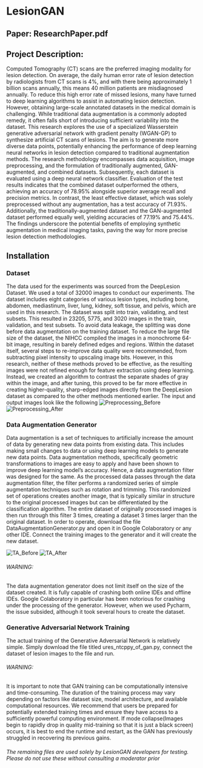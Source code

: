 # LesionGAN
## Paper: ResearchPaper.pdf
## Project Description:

Computed Tomography (CT) scans are the preferred imaging modality for lesion detection. On average, the daily human error rate of lesion detection by radiologists from CT scans is 4%, and with there being approximately 1 billion scans annually, this means 40 million patients are misdiagnosed annually. To reduce this high error rate of missed lesions, many have turned to deep learning algorithms to assist in automating lesion detection. However, obtaining large-scale annotated datasets in the medical domain is challenging. While traditional data augmentation is a commonly adopted remedy, it often falls short of introducing sufficient variability into the dataset. This research explores the use of a specialized
Wasserstein generative adversarial network with gradient penalty (WGAN-GP) to synthesize artificial CT scans of lesions. The aim is to generate more diverse data points, potentially enhancing the performance of deep learning neural networks in lesion detection compared to traditional augmentation methods. The research methodology encompasses data acquisition, image preprocessing, and the formulation of traditionally augmented, GAN-augmented, and combined datasets. Subsequently, each dataset is evaluated using a deep neural network classifier. Evaluation of the test results indicates that the combined dataset outperformed the others, achieving an accuracy of 78.95% alongside superior average recall and precision metrics.
In contrast, the least effective dataset, which was solely preprocessed without any augmentation, has a test accuracy of 71.93%. Additionally, the traditionally-augmented dataset and the GAN-augmented dataset performed equally well, yielding accuracies of 77.19% and 75.44%. The findings underscore the potential benefits of employing synthetic augmentation in medical imaging tasks, paving the way for more precise lesion detection methodologies.

## Installation
### Dataset
The data used for the experiments was sourced from the DeepLesion Dataset. We used a total of 32000 images to conduct our experiments. The dataset includes eight categories of various lesion types, including bone, abdomen, mediastinum, liver, lung, kidney, soft tissue, and pelvis, which are used in this research. The dataset was split into train, validating, and test subsets. This resulted in 23205, 5775, and 3020 images in the train, validation, and test subsets. To avoid data leakage, the splitting was done before data augmentation on the training dataset. To reduce the large file size of the dataset, the NIHCC compiled the images in a monochrome 64-bit image, resulting in barely defined edges and regions. Within the dataset itself, several steps to re-improve data quality were recommended, from subtracting pixel intensity to upscaling image bits. However, in this research, neither of these methods proved to be effective, as the resulting images were not refined enough for feature extraction using deep learning. Instead, we created an algorithm to contrast the separate shades of gray within the image, and after tuning, this proved to be far more effective in creating higher-quality, sharp-edged images directly from the DeepLesion dataset as compared to the other methods mentioned earlier. The input and output images look like the following
![Preprocessing_Before](https://github.com/Advaith1357/LesionGAN/assets/115594563/05717ab3-e519-4fea-9171-af9f25555515)
![Preprocessing_After](https://github.com/Advaith1357/LesionGAN/assets/115594563/ffdf1000-76dc-411f-b974-d231c485d7b2)

### Data Augmentation Generator
Data augmentation is a set of techniques to artificially increase the amount of data by generating new data points from existing data. This includes making small changes to data or using deep learning models to generate new data points. Data augmentation methods, specifically geometric transformations to images are easy to apply and have been shown to improve deep learning model’s accuracy. Hence, a data augmentation filter was designed for the same. As the processed data passes through the data augmentation filter, the filter performs a randomized series of simple augmentation techniques such as rotation and trimming. This randomized set of operations creates another image, that is typically similar
in structure to the original processed images but can be differentiated by the classification algorithm. The entire dataset of originally processed images is then run through this filter 3 times, creating a dataset 3 times larger than the original dataset. In order to operate, download the file DataAugmentationGenerator.py and open it in Google Colaboratory or any other IDE. Connect the training images to the generator and it will create the new dataset.  

![TA_Before](https://github.com/Advaith1357/LesionGAN/assets/115594563/14202ef4-e682-44c3-87ba-78efad80843a)
![TA_After](https://github.com/Advaith1357/LesionGAN/assets/115594563/b72e2318-16b1-44d5-bb0b-c87457927c40)
###### WARNING:
The data augmentation generator does not limit itself on the size of the dataset created. It is fully capable of crashing both online IDEs and offline IDEs. Google Colaboratory in particular has been notorious for crashing under the processing of the generator. However, when we used Pycharm, the issue subsided, although it took several hours to create the dataset.

### Generative Adversarial Network Training
The actual training of the Generative Adversarial Network is relatively simple. Simply download the file titled ures_ntcppy_of_gan.py, connect the dataset of lesion images to the file and run.

###### WARNING:
It is important to note that GAN training can be computationally intensive and time-consuming. The duration of the training process may vary depending on factors like dataset size, model architecture, and available computational resources. We recommend that users be prepared for potentially extended training times and ensure they have access to a sufficiently powerful computing environment. If mode collapse(Images begin to rapidly drop in quality mid-training so that it is just a black screen) occurs, it is best to end the runtime and restart, as the GAN has previously struggled in recovering its previous gains.

###### The remaining files are used solely by LesionGAN developers for testing. Please do not use these without consulting a moderator prior
